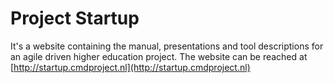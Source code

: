 Project Startup
=======

It's a website containing the manual, presentations and tool descriptions for an agile driven higher education project. The website can be reached at [http://startup.cmdproject.nl](http://startup.cmdproject.nl)
